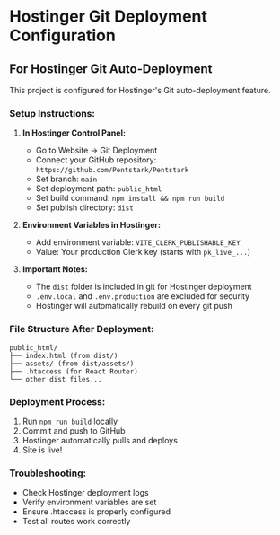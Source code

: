 # Hostinger Git Deployment Configuration

## For Hostinger Git Auto-Deployment

This project is configured for Hostinger's Git auto-deployment feature.

### Setup Instructions:

1. **In Hostinger Control Panel:**
   - Go to Website → Git Deployment
   - Connect your GitHub repository: `https://github.com/Pentstark/Pentstark`
   - Set branch: `main`
   - Set deployment path: `public_html`
   - Set build command: `npm install && npm run build`
   - Set publish directory: `dist`

2. **Environment Variables in Hostinger:**
   - Add environment variable: `VITE_CLERK_PUBLISHABLE_KEY`
   - Value: Your production Clerk key (starts with `pk_live_...`)

3. **Important Notes:**
   - The `dist` folder is included in git for Hostinger deployment
   - `.env.local` and `.env.production` are excluded for security
   - Hostinger will automatically rebuild on every git push

### File Structure After Deployment:
```
public_html/
├── index.html (from dist/)
├── assets/ (from dist/assets/)
├── .htaccess (for React Router)
└── other dist files...
```

### Deployment Process:
1. Run `npm run build` locally
2. Commit and push to GitHub
3. Hostinger automatically pulls and deploys
4. Site is live!

### Troubleshooting:
- Check Hostinger deployment logs
- Verify environment variables are set
- Ensure .htaccess is properly configured
- Test all routes work correctly
